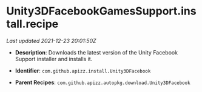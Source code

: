 # Unity3DFacebookGamesSupport.install.recipe

_Last updated 2021-12-23 20:01:50Z_

- **Description**: Downloads the latest version of the Unity Facebook Support installer and installs it.

- **Identifier**: `com.github.apizz.install.Unity3DFacebook`

- **Parent Recipes**: `com.github.apizz.autopkg.download.Unity3DFacebook`
